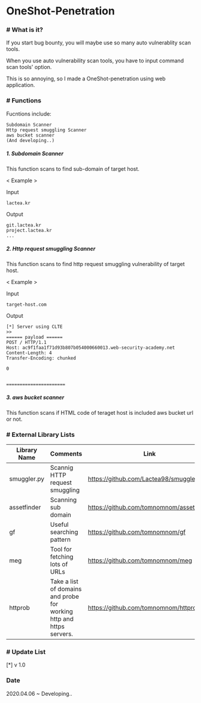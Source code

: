 # OneShot-Penetration

### # What is it?

If you start bug bounty, you will maybe use so many auto vulnerablity scan tools.

When you use auto vulnerability scan tools, you have to input command scan tools' option.

This is so annoying, so I made a OneShot-penetration using web application.

### # Functions

Fucntions include:

```
Subdomain Scanner
Http request smuggling Scanner
aws bucket scanner
(And developing..)
```

##### 1. Subdomain Scanner

This function scans to find sub-domain of target host.

< Example >

Input
```
lactea.kr
```

Output
```
git.lactea.kr
project.lactea.kr
...
```

##### 2. Http request smuggling Scanner

This function scans to find http request smuggling vulnerability of target host.

< Example >

Input 
```
target-host.com
```

Output
```
[*] Server using CLTE
>> 
====== payload ======
POST / HTTP/1.1
Host: ac9f1faa1f71d93b807b054000660013.web-security-academy.net
Content-Length: 4
Transfer-Encoding: chunked

0


======================
```


##### 3. aws bucket scanner

This function scans if HTML code of teraget host is included aws bucket url or not.



### # External Library Lists

| Library Name  | Comments  | Link |
| ------------ | ------------ | ------------ |
| smuggler.py  | Scannig HTTP request smuggling  | https://github.com/Lactea98/smuggler.py |
| assetfinder |  Scanning sub domain | https://github.com/tomnomnom/assetfinder |
| gf  | Useful searching pattern  | https://github.com/tomnomnom/gf |
| meg | Tool for fetching lots of URLs | https://github.com/tomnomnom/meg |
| httprob | Take a list of domains and probe for working http and https servers. | https://github.com/tomnomnom/httprobe |

### # Update List

[*] v 1.0


### Date

2020.04.06 ~ Developing..